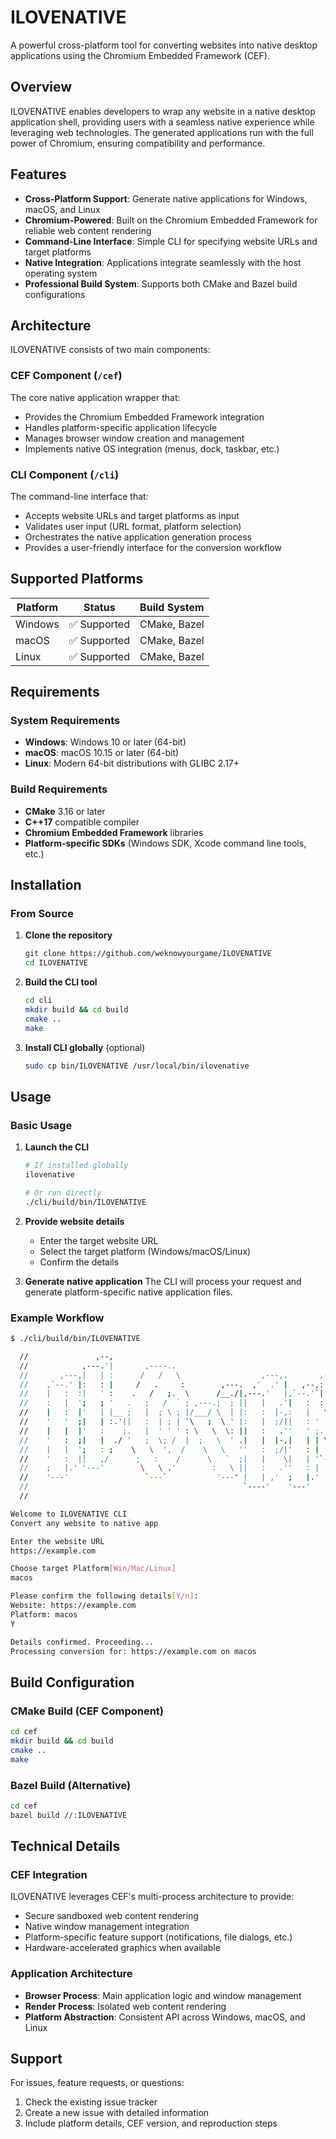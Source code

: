 # ILOVENATIVE

A powerful cross-platform tool for converting websites into native desktop applications using the Chromium Embedded Framework (CEF).

## Overview

ILOVENATIVE enables developers to wrap any website in a native desktop application shell, providing users with a seamless native experience while leveraging web technologies. The generated applications run with the full power of Chromium, ensuring compatibility and performance.

## Features

- **Cross-Platform Support**: Generate native applications for Windows, macOS, and Linux
- **Chromium-Powered**: Built on the Chromium Embedded Framework for reliable web content rendering
- **Command-Line Interface**: Simple CLI for specifying website URLs and target platforms
- **Native Integration**: Applications integrate seamlessly with the host operating system
- **Professional Build System**: Supports both CMake and Bazel build configurations

## Architecture

ILOVENATIVE consists of two main components:

### CEF Component (`/cef`)
The core native application wrapper that:
- Provides the Chromium Embedded Framework integration
- Handles platform-specific application lifecycle
- Manages browser window creation and management
- Implements native OS integration (menus, dock, taskbar, etc.)

### CLI Component (`/cli`)
The command-line interface that:
- Accepts website URLs and target platforms as input
- Validates user input (URL format, platform selection)
- Orchestrates the native application generation process
- Provides a user-friendly interface for the conversion workflow

## Supported Platforms

| Platform | Status | Build System |
|----------|--------|--------------|
| Windows  | ✅ Supported | CMake, Bazel |
| macOS    | ✅ Supported | CMake, Bazel |
| Linux    | ✅ Supported | CMake, Bazel |

## Requirements

### System Requirements
- **Windows**: Windows 10 or later (64-bit)
- **macOS**: macOS 10.15 or later (64-bit)
- **Linux**: Modern 64-bit distributions with GLIBC 2.17+

### Build Requirements
- **CMake** 3.16 or later
- **C++17** compatible compiler
- **Chromium Embedded Framework** libraries
- **Platform-specific SDKs** (Windows SDK, Xcode command line tools, etc.)

## Installation

### From Source

1. **Clone the repository**
   ```bash
   git clone https://github.com/weknowyourgame/ILOVENATIVE
   cd ILOVENATIVE
   ```

2. **Build the CLI tool**
   ```bash
   cd cli
   mkdir build && cd build
   cmake ..
   make
   ```

3. **Install CLI globally** (optional)
   ```bash
   sudo cp bin/ILOVENATIVE /usr/local/bin/ilovenative
   ```

## Usage

### Basic Usage

1. **Launch the CLI**
   ```bash
   # If installed globally
   ilovenative

   # Or run directly
   ./cli/build/bin/ILOVENATIVE
   ```

2. **Provide website details**
   - Enter the target website URL
   - Select the target platform (Windows/macOS/Linux)
   - Confirm the details

3. **Generate native application**
   The CLI will process your request and generate platform-specific native application files.

### Example Workflow

```bash
$ ./cli/build/bin/ILOVENATIVE

  //               ,--,                                                                          ,----,                               
  //            ,---.'|       ,----..                                  ,--.                    ,/   .`|                               
  //       ,---,|   | :      /   /   \                  ,---,.       ,--.'|   ,---,          ,`   .'  :   ,---,                ,---,. 
  //    ,`--.' |:   : |     /   .     :        ,---.  ,'  .' |   ,--,:  : |  '  .' \       ;    ;     /,`--.' |       ,---.  ,'  .' | 
  //    |   :  :|   ' :    .   /   ;.  \      /__./|,---.'   |,`--.'`|  ' : /  ;    '.   .'___,/    ,' |   :  :      /__./|,---.'   | 
  //    :   |  ';   ; '   .   ;   /  ` ; ,---.;  ; ||   |   .'|   :  :  | |:  :       \  |    :     |  :   |  ' ,---.;  ; ||   |   .' 
  //    |   :  |'   | |__ ;   |  ; \ ; |/___/ \  | |:   :  |-,:   |   \ | ::  |   /\   \ ;    |.';  ;  |   :  |/___/ \  | |:   :  |-, 
  //    '   '  ;|   | :.'||   :  | ; | '\   ;  \ ' |:   |  ;/||   : '  '; ||  :  ' ;.   :`----'  |  |  '   '  ;\   ;  \ ' |:   |  ;/| 
  //    |   |  |'   :    ;.   |  ' ' ' : \   \  \: ||   :   .''   ' ;.    ;|  |  ;/  \   \   '   :  ;  |   |  | \   \  \: ||   :   .' 
  //    '   :  ;|   |  ./ '   ;  \; /  |  ;   \  ' .|   |  |-,|   | | \   |'  :  | \  \ ,'   |   |  '  '   :  ;  ;   \  ' .|   |  |-, 
  //    |   |  ';   : ;    \   \  ',  /    \   \   ''   :  ;/|'   : |  ; .'|  |  '  '--'     '   :  |  |   |  '   \   \   ''   :  ;/| 
  //    '   :  ||   ,/      ;   :    /      \   `  ;|   |    \|   | '`--'  |  :  :           ;   |.'   '   :  |    \   `  ;|   |    \ 
  //    ;   |.' '---'        \   \ .'        :   \ ||   :   .''   : |      |  | ,'           '---'     ;   |.'      :   \ ||   :   .' 
  //    '---'                 `---`           '---" |   | ,'  ;   |.'      `--''                       '---'         '---" |   | ,'   
  //                                                `----'    '---'                                                        `----'     
  //    

Welcome to ILOVENATIVE CLI
Convert any website to native app

Enter the website URL
https://example.com

Choose target Platform[Win/Mac/Linux]
macos

Please confirm the following details[Y/n]:
Website: https://example.com
Platform: macos
Y

Details confirmed. Proceeding...
Processing conversion for: https://example.com on macos
```

## Build Configuration

### CMake Build (CEF Component)

```bash
cd cef
mkdir build && cd build
cmake ..
make
```

### Bazel Build (Alternative)

```bash
cd cef
bazel build //:ILOVENATIVE
```

## Technical Details

### CEF Integration
ILOVENATIVE leverages CEF's multi-process architecture to provide:
- Secure sandboxed web content rendering
- Native window management integration
- Platform-specific feature support (notifications, file dialogs, etc.)
- Hardware-accelerated graphics when available

### Application Architecture
- **Browser Process**: Main application logic and window management
- **Render Process**: Isolated web content rendering
- **Platform Abstraction**: Consistent API across Windows, macOS, and Linux

## Support

For issues, feature requests, or questions:
1. Check the existing issue tracker
2. Create a new issue with detailed information
3. Include platform details, CEF version, and reproduction steps
